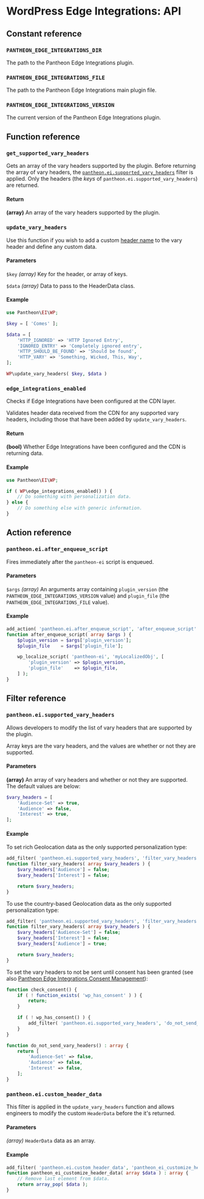 # WordPress Edge Integrations: API

## Constant reference

### `PANTHEON_EDGE_INTEGRATIONS_DIR`

The path to the Pantheon Edge Integrations plugin.

### `PANTHEON_EDGE_INTEGRATIONS_FILE`

The path to the Pantheon Edge Integrations main plugin file.

### `PANTHEON_EDGE_INTEGRATIONS_VERSION`

The current version of the Pantheon Edge Integrations plugin.

## Function reference

### `get_supported_vary_headers`

Gets an array of the vary headers supported by the plugin. Before returning the array of vary headers, the [`pantheon.ei.supported_vary_headers`](#pantheoneisupportedvaryheaders) filter is applied. Only the headers (the _keys_ of `pantheon.ei.supported_vary_headers`) are returned.

#### Return

__(array)__ An array of the vary headers supported by the plugin.

### `update_vary_headers`

Use this function if you wish to add a custom [header name](https://developer.mozilla.org/en-US/docs/Web/HTTP/Headers/Vary#header-name) to the vary header and define any custom data.

#### Parameters

`$key` _(array)_ Key for the header, or array of keys.

`$data` _(array)_ Data to pass to the HeaderData class.

#### Example

```php
use Pantheon\EI\WP;

$key = [ 'Comes' ];

$data = [
    'HTTP_IGNORED' => 'HTTP Ignored Entry',
    'IGNORED_ENTRY' => 'Completely ignored entry',
    'HTTP_SHOULD_BE_FOUND' => 'Should be found',
    'HTTP_VARY' => 'Something, Wicked, This, Way',
];

WP\update_vary_headers( $key, $data )
```

### `edge_integrations_enabled`

Checks if Edge Integrations have been configured at the CDN layer.

Validates header data received from the CDN for any supported vary headers, including those that have been added by `update_vary_headers`.

#### Return

__(bool)__ Whether Edge Integrations have been configured and the CDN is returning data.

#### Example

```php
use Pantheon\EI\WP;

if ( WP\edge_integrations_enabled() ) {
	// Do something with personalization data.
} else {
	// Do something else with generic information.
}
```

## Action reference

### `pantheon.ei.after_enqueue_script`

Fires immediately after the `pantheon-ei` script is enqueued.

#### Parameters

`$args` _(array)_ An arguments array containing `plugin_version` (the `PANTHEON_EDGE_INTEGRATIONS_VERSION` value) and `plugin_file` (the `PANTHEON_EDGE_INTEGRATIONS_FILE` value).

#### Example

```php
add_action( 'pantheon.ei.after_enqueue_script', 'after_enqueue_script' );
function after_enqueue_script( array $args ) {
	$plugin_version = $args['plugin_version'];
	$plugin_file    = $args['plugin_file'];

	wp_localize_script( 'pantheon-ei', 'myLocalizedObj', [
		'plugin_version' => $plugin_version,
		'plugin_file'    => $plugin_file,
	] );
}
```

## Filter reference

### `pantheon.ei.supported_vary_headers`

Allows developers to modify the list of vary headers that are supported by the plugin.

Array keys are the vary headers, and the values are whether or not they are supported.

#### Parameters

__(array)__ An array of vary headers and whether or not they are supported. The default values are below:

```php
$vary_headers = [
	'Audience-Set' => true,
	'Audience' => false,
	'Interest' => true,
];
```

#### Example
To set rich Geolocation data as the only supported personalization type:

```php
add_filter( 'pantheon.ei.supported_vary_headers', 'filter_vary_headers' );
function filter_vary_headers( array $vary_headers ) {
	$vary_headers['Audience'] = false;
	$vary_headers['Interest'] = false;

	return $vary_headers;
}
```

To use the country-based Geolocation data as the only supported personalization type:

```php
add_filter( 'pantheon.ei.supported_vary_headers', 'filter_vary_headers' );
function filter_vary_headers( array $vary_headers ) {
	$vary_headers['Audience-Set'] = false;
	$vary_headers['Interest'] = false;
	$vary_headers['Audience'] = true;

	return $vary_headers;
}
```

To set the vary headers to not be sent until consent has been granted (see also [Pantheon Edge Integrations Consent Management](https://github.com/pantheon-systems/pantheon-edge-integrations-consent-management)):

```php
function check_consent() {
	if ( ! function_exists( 'wp_has_consent' ) ) {
		return;
	}

	if ( ! wp_has_consent() ) {
		add_filter( 'pantheon.ei.supported_vary_headers', 'do_not_send_vary_headers' );
	}
}

function do_not_send_vary_headers() : array {
	return [
		'Audience-Set' => false,
		'Audience' => false,
		'Interest' => false,
	];
}
```

### `pantheon.ei.custom_header_data`

This filter is applied in the `update_vary_headers` function and allows engineers to modify the custom `HeaderData` before the it's returned.

#### Parameters

_(array)_ `HeaderData` data as an array.

#### Example

```php
add_filter( 'pantheon.ei.custom_header_data', 'pantheon_ei_customize_header_data' );
function pantheon_ei_customize_header_data( array $data ) : array {
	// Remove last element from $data.
	return array_pop( $data );
}
```